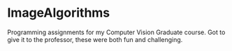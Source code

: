 # ImageAlgorithms
Programming assignments for my Computer Vision Graduate course. Got to give it to the professor, these were both fun and challenging.
